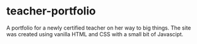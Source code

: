 # teacher-portfolio
A portfolio for a newly certified teacher on her way to big things. The site was created using vanilla HTML and CSS with a small bit of Javascipt.
